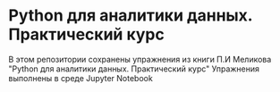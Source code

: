 # Python для аналитики данных. Практический курс

В этом репозитории сохранены упражнения из книги П.И Меликова "Python для аналитики данных. Практический курс"
Упражнения выполнены в среде Jupyter Notebook

